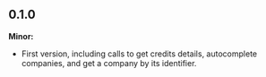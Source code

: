 ## 0.1.0

**Minor:**

- First version, including calls to get credits details, autocomplete companies, and get a company by its identifier.
